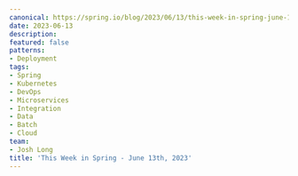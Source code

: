 ```yaml
---
canonical: https://spring.io/blog/2023/06/13/this-week-in-spring-june-13th-2023
date: 2023-06-13
description: 
featured: false
patterns:
- Deployment
tags:
- Spring
- Kubernetes
- DevOps
- Microservices
- Integration
- Data
- Batch
- Cloud
team:
- Josh Long
title: 'This Week in Spring - June 13th, 2023'
---
```




